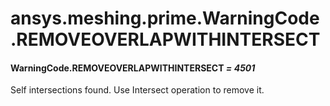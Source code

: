 # ansys.meshing.prime.WarningCode.REMOVEOVERLAPWITHINTERSECT



#### WarningCode.REMOVEOVERLAPWITHINTERSECT *= 4501*

Self intersections found. Use Intersect operation to remove it.

<!-- !! processed by numpydoc !! -->
